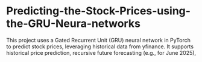 # Predicting-the-Stock-Prices-using-the-GRU-Neura-networks
This project uses a Gated Recurrent Unit (GRU) neural network in PyTorch to predict stock prices, leveraging historical data from yfinance. It supports historical price prediction, recursive future forecasting (e.g., for June 2025), 

